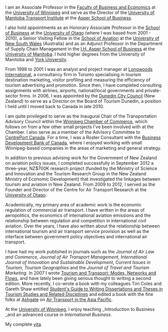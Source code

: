 I am an Associate Professor in the [Faculty of Business and Economics][1] at the [University of Winnipeg][2] and serve as the Director of the [University of Manitoba Transport Institute][3] at the [Asper School of Business][4].

I also hold appointments as an Honorary Associate Professor in the [School of Business][5] at the [University of Otago][6] (where I was based from 2001 - 2010), a Senior Visiting Fellow in the [School of Aviation][7] at the [University of New South Wales][8] (Australia) and as an Adjunct Professor in the Department of Supply Chain Management in the [I.H. Asper School of Business][4] at the [University of Manitoba][9]. I hold higher degrees from the University of Manitoba and [York University][10].

From 1998 to 2001 I was an analyst and project manager at [Longwoods International][11], a consultancy firm in Toronto specialising in tourism destination marketing, visitor profiling and measuring the efficiency of tourism advertising and promotion. Since then, I have completed consulting assignments with airlines, airports, national/local governments and private-sector firms. In 2006, I was appointed by the [Dunedin City Council][12] (New Zealand) to serve as a Director on the Board of Tourism Dunedin, a position I held until I moved back to Canada in late 2010.

I am quite privileged to serve as the Inaugural Chair of the Transportation Advisory Council within the [Winnipeg Chamber of Commerce][13], which follows on from a few other small projects I've been involved with at the Chamber. I also serve as a member of the Advisory Committee to [CentrePort Canada][14]. For a time, I was a Roster Consultant with the [Business Development Bank of Canada][15], where I enjoyed working with small Winnipeg-based companies in the areas of marketing and general strategy.

In addition to previous advising work for the Government of New Zealand on aviation policy issues, I completed successfully in September 2012 a three-year, NZ$700K research project (funded by the Ministry of Science and Innovation and the Tourism Research Group in the New Zealand Ministry of Economic Development) that investigated the linkages between tourism and aviation in New Zealand. From 2009 to 2012, I served as the Founder and Director of the Centre for Air Transport Research at the [University of Otago][6].

Academically, my primary area of academic work is the economic regulation of commercial air transport. I have written in the areas of aeropolitics, the economics of international aviation emissions and the relationship between regulation and competition in international civil aviation. Over the years, I have also written about the relationship between international tourism and air transport service provision as well as the interface between government policy objectives and international air transport.

I have had my work published in journals such as the _Journal of Air Law and Commerce_, _Journal of Air Transport Management_, _International Journal of Innovation and Sustainable Development_, _Current Issues in Tourism_, _Tourism Geographies_ and the _Journal of Travel and Tourism Marketing_. In 2007 I wrote [Tourism and Transport: Modes, Networks and Flows][16], and have lately been giving serious thought to writing a second edition. More recently, I co-wrote a book with my colleagues Tim Coles and Gareth Shaw entitled [Student's Guide to Writing Dissertations and Theses in Tourism Studies and Related Disciplines][17] and edited a book with the fine folks at [Ashgate][18] on [Air Transport in the Asia Pacific][19].

At the [University of Winnipeg][20], I enjoy teaching _Introduction to Business _and an advanced course in _International Business_.

My complete [vita][21].

[1]: http://www.uwinnipeg.ca/index/fac-bus-ec-index
[2]: http://www.uwinnipeg.ca/
[3]: http://umanitoba.ca/faculties/management/ti/
[4]: http://umanitoba.ca/asper/
[5]: http://www.otago.ac.nz/business
[6]: http://www.otago.ac.nz/
[7]: http://www.aviation.unsw.edu.au/
[8]: http://www.unsw.edu.au/
[9]: http://umanitoba.ca
[10]: http://www.yorku.ca/
[11]: http://www.longwoods-intl.com/
[12]: http://www.dunedin.govt.nz
[13]: http://www.winnipeg-chamber.com
[14]: http://www.centreportcanada.ca
[15]: http://www.bdc.ca
[16]: http://www.amazon.com/Tourism-Transport-Modes-Networks-Aspects/dp/1845410645
[17]: http://www.amazon.ca/Students-Writing-Dissertations-Tourism-Disciplines/dp/0415460190
[18]: http://www.ashgate.com/aviation
[19]: http://www.ashgate.com/isbn/9781409454069
[20]: http://www.uwinnipeg.ca
[21]: http://dl.dropbox.com/u/461710/DuvalCV.pdf